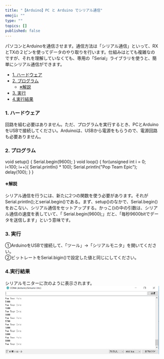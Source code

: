 ```yaml
---
title: "【Arduino】PC と Arduino でシリアル通信"
emoji: ""
type: ""
topics: []
published: false
---
```


パソコンとArduinoを通信させます。通信方法は「シリアル通信」といって、RXとTXの２ピンを使ってデータのやり取りを行います。仕組みはとても複雑なのですが、それを理解していなくても、専用の「Serial」ライブラリを使うと、簡単にシリアル通信ができます。

* [1\. ハードウェア](#1-ハードウェア)
* [2\. プログラム](#2-プログラム)  
   * [※解説](#解説)
* [3\. 実行](#3-実行)
* [4.実行結果](#4実行結果)

### 1\. ハードウェア

回路を組む必要はありません。ただ、プログラムを実行するとき、PCとArduinoをUSBで接続してください。Arduinoは、USBから電源をもらうので、電源回路も必要ありません。  
  
### 2\. プログラム

void setup() {
  Serial.begin(9600);
}
void loop() {
  for(unsigned int i = 0; i<100; i++){
    Serial.println(i * 100);
    Serial.println("Pop Team Epic");
    delay(100);
  }
}

#### ※解説

シリアル通信を行うには、新たに2つの関数を使う必要があります。それがSerial.println();とserial.begin()である。まず、setup()のなかで、Serial.begin()をおこない、シリアル通信をセットアップする。かっこ()の中の引数は、シリアル通信の速度を表していて、「 Serial.begin(9600);」だと、「毎秒9600bitでデータを送信します」という意味です。  
  
### 3\. 実行

➀ArduinoをUSBで接続して、「ツール」→「シリアルモニタ」を開いてください。  
②ビットレートをSerial.bigin()で設定した値と同じにしてください。  
  
### 4.実行結果

シリアルモニターに次のように表示されます。  
![f:id:pythonjacascript:20180724225044p:plain](/images/ppythonjacascript2018072420180724225044.png "f:id:pythonjacascript:20180724225044p:plain") 